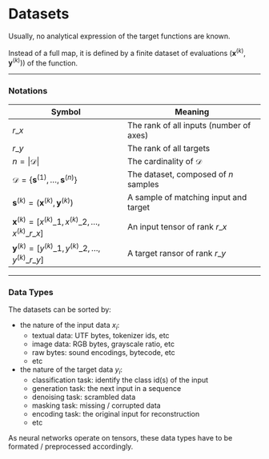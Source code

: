 # Datasets

Usually, no analytical expression of the target functions are known.

Instead of a full map, it is defined by a finite dataset of evaluations $(\mathbf{x}^{(k)}, \mathbf{y}^{(k)}))$ of the function.

---

### Notations

| Symbol                                                                    | Meaning                                                                           |
| ------------------------------------------------------------------------- | --------------------------------------------------------------------------------- |
| $r\_x$                                                                    | The rank of all inputs (number of axes)                                           |
| $r\_y$                                                                    | The rank of all targets                                                           |
| $n = \vert \mathcal{D} \vert$                                             | The cardinality of $\mathcal{D}$                                                  |
| $\mathcal{D} = \lbrace \mathbf{s}^{(1)}, \dots, \mathbf{s}^{(n)} \rbrace$ | The dataset, composed of $n$ samples                                              |
| $\mathbf{s}^{(k)} = (\mathbf{x}^{(k)}, \mathbf{y}^{(k)})$                 | A sample of matching input and target                                             |
| $\mathbf{x}^{(k)} = [x^{(k)}\_1, x^{(k)}\_2, \dots, x^{(k)}\_{r\_x}]$     | An input tensor of rank $r\_x$                                                    |
| $\mathbf{y}^{(k)} = [y^{(k)}\_1, y^{(k)}\_2, \dots, y^{(k)}\_{r\_y}]$     | A target ransor of rank $r\_y$                                                    |

---

### Data Types

The datasets can be sorted by:

- the nature of the input data $x_i$:
    - textual data: UTF bytes, tokenizer ids, etc
    - image data: RGB bytes, grayscale ratio, etc
    - raw bytes: sound encodings, bytecode, etc
    - etc
- the nature of the target data $y_i$:
    - classification task: identify the class id(s) of the input
    - generation task: the next input in a sequence
    - denoising task: scrambled data
    - masking task: missing / corrupted data
    - encoding task: the original input for reconstruction
    - etc

As neural networks operate on tensors, these data types have to be formated / preprocessed accordingly.
